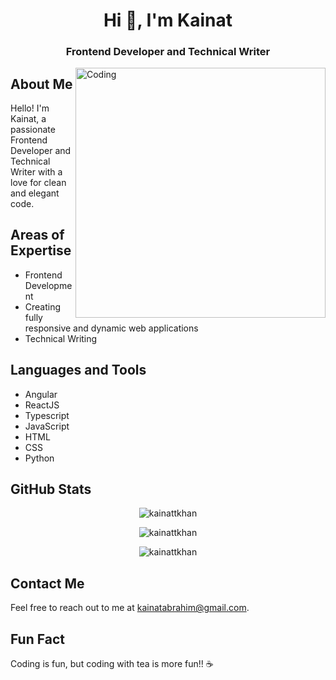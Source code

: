 

<!DOCTYPE html>
<html>
<body>

<h1 align="center">Hi 👋, I'm Kainat</h1>
<h3 align="center">Frontend Developer and Technical Writer</h3>

<img align="right" alt="Coding" width="400" src="https://miro.medium.com/max/1400/1*qdAW1TjCN57h1lbuuzvchg.gif">

<h2>About Me</h2>
<p>Hello! I'm Kainat, a passionate Frontend Developer and Technical Writer with a love for clean and elegant code.</p>

<h2>Areas of Expertise</h2>
<ul>
  <li>Frontend Development</li>
  <li>Creating fully responsive and dynamic web applications</li>
  <li>Technical Writing</li>
</ul>

<h2>Languages and Tools</h2>
<ul>
  <li>Angular</li>
  <li>ReactJS</li>
  <li>Typescript</li>
  <li>JavaScript</li>
  <li>HTML</li>
  <li>CSS</li>
  <li>Python</li>
</ul>

<h2>GitHub Stats</h2>
<p align="center"><img src="https://github-readme-stats.vercel.app/api?username=kainattkhan&show_icons=true&locale=en" alt="kainattkhan" /></p>
<p align="center"><img src="https://github-readme-stats.vercel.app/api/top-langs?username=kainattkhan&show_icons=true&locale=en&layout=compact" alt="kainattkhan" /></p>
<p align="center"><img src="https://github-readme-streak-stats.herokuapp.com/?user=kainattkhan" alt="kainattkhan" /></p>

<h2>Contact Me</h2>
<p>Feel free to reach out to me at <a href="mailto:kainatabrahim@gmail.com">kainatabrahim@gmail.com</a>.</p>

<h2>Fun Fact</h2>
<p>Coding is fun, but coding with tea is more fun!! ☕</p>

</body>
</html>

